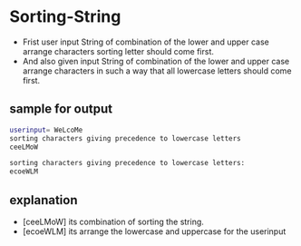 # Sorting-String
- Frist user input String of combination of the lower and upper case arrange characters sorting letter should come first.
- And also given input String of combination of the lower and upper case arrange characters in such a way that all lowercase letters should come first.

## sample for output
```sh
userinput= WeLcoMe
sorting characters giving precedence to lowercase letters
ceeLMoW

sorting characters giving precedence to lowercase letters:
ecoeWLM
```
## explanation
- [ceeLMoW] its combination of sorting the string.
- [ecoeWLM] its arrange the lowercase and uppercase for the userinput
